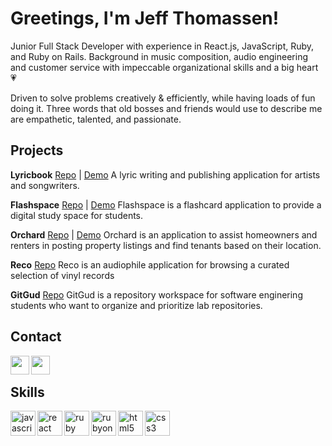 # Greetings, I'm Jeff Thomassen!

Junior Full Stack Developer with experience in React.js, JavaScript, Ruby, and Ruby on Rails. Background in music composition, audio engineering and customer service with impeccable organizational skills and a big heart :heartpulse:

Driven to solve problems creatively & efficiently, while having loads of fun doing it. Three words that old bosses and friends would use to describe me are empathetic, talented, and passionate. 

## Projects

**Lyricbook** [Repo](https://github.com/jthomassen/lyricbook-frontend) | [Demo](https://www.youtube.com/watch?v=jH2jRotmVJM&t=16s&ab_channel=JeffThomassen)
A lyric writing and publishing application for artists and songwriters.

**Flashspace** [Repo](https://github.com/jthomassen/flashcard-study-app) | [Demo](https://www.youtube.com/watch?v=fTcnUv8lH7s&t=1s&ab_channel=JeffThomassen)
Flashspace is a flashcard application to provide a digital study space for students.

**Orchard** [Repo](https://github.com/jthomassen/orchard-app) | [Demo](https://www.youtube.com/watch?v=Q0sdA39DBG8&t=3s&ab_channel=JeffThomassen)
Orchard is an application to assist homeowners and renters in posting property listings and find tenants based on their location.

**Reco** [Repo](https://github.com/jthomassen/reco)
Reco is an audiophile application for browsing a curated selection of vinyl records

**GitGud** [Repo](https://github.com/jthomassen/Git-Gud)
GitGud is a repository workspace for software enginering students who want to organize and prioritize lab repositories. 
## Contact

<p>
    <a href="https://www.linkedin.com/in/jeff-thomassen/" target="blank"><img align="left" src="https://cdn.jsdelivr.net/gh/devicons/devicon/icons/linkedin/linkedin-original.svg" height="30" width="30" /></a>
    <a href="https://medium.com/@jeff.thomassen/" target="blank"><img align="left" src="https://cdn.jsdelivr.net/npm/simple-icons@3.0.1/icons/medium.svg"  height="30" width="30" /></a>
</p>

<br/>

## Skills

<p align="left">
    <img src="https://cdn.jsdelivr.net/gh/devicons/devicon/icons/javascript/javascript-original.svg" alt="javascript" align="left" width="40" height="40"/>
    <img src="https://cdn.jsdelivr.net/gh/devicons/devicon/icons/react/react-original.svg" alt="react" align="left" width="40" height="40"/>
    <img src="https://cdn.jsdelivr.net/gh/devicons/devicon/icons/ruby/ruby-plain-wordmark.svg" alt="ruby" align="left" width="40" height="40"/>
    <img src="https://cdn.jsdelivr.net/gh/devicons/devicon/icons/rails/rails-plain-wordmark.svg" alt="rubyonrails" align="left" width="40" height="40"/>
    <img src="https://cdn.jsdelivr.net/gh/devicons/devicon/icons/html5/html5-plain-wordmark.svg" alt="html5" align="left" width="40" height="40"/>
    <img src="https://cdn.jsdelivr.net/gh/devicons/devicon/icons/css3/css3-plain-wordmark.svg" alt="css3" align="left" width="40" height="40"/>
</p>